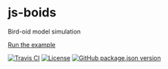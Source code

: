 # js-boids

Bird-oid model simulation

[Run the example](https://kei-g.github.io/js-boids/)

[![Travis CI](https://img.shields.io/travis/com/kei-g/js-boids?logo=travis&style=plastic)](https://www.travis-ci.com/github/kei-g/js-boids)
[![License](https://img.shields.io/github/license/kei-g/js-boids?style=plastic)](https://opensource.org/licenses/BSD-3-Clause)
[![GitHub package.json version](https://img.shields.io/github/package-json/v/kei-g/js-boids?style=plastic)](https://kei-g.github.io/js-boids)
